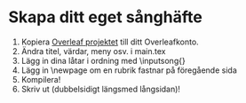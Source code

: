 # Skapa ditt eget sånghäfte

1. Kopiera [Overleaf projektet](https://www.overleaf.com/read/vpxysyqrtmvs) till ditt Overleafkonto.
2. Ändra titel, värdar, meny osv. i main.tex
2. Lägg in dina låtar i ordning med \inputsong{}
4. Lägg in \newpage om en rubrik fastnar på föregående sida
5. Kompilera!
6. Skriv ut (dubbelsidigt längsmed långsidan)!
